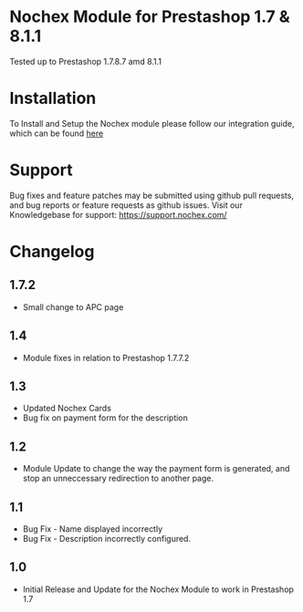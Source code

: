 Nochex Module for Prestashop 1.7 & 8.1.1
============
Tested up to Prestashop 1.7.8.7 amd 8.1.1

Installation
============
To Install and Setup the Nochex module please follow our integration guide, which can be found <a href="https://support.nochex.com/kb/faq.php?id=148">here</a>

Support
============
Bug fixes and feature patches may be submitted using github pull requests, and bug reports or feature requests as github issues.
Visit our Knowledgebase for support: https://support.nochex.com/  

Changelog
============

1.7.2
---------

* Small change to APC page

1.4
---------

* Module fixes in relation to Prestashop 1.7.7.2

1.3
----------

* Updated Nochex Cards
* Bug fix on payment form for the description

1.2
----------

* Module Update to change the way the payment form is generated, and stop an unneccessary redirection to another page.

1.1
----------

* Bug Fix - Name displayed incorrectly
* Bug Fix - Description incorrectly configured.

1.0
----------

* Initial Release and Update for the Nochex Module to work in Prestashop 1.7
